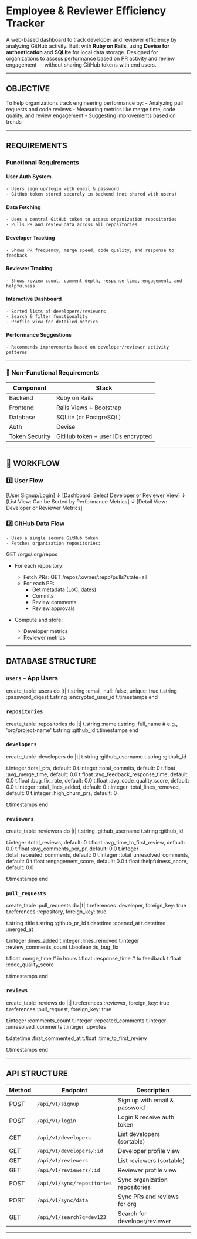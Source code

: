 # Employee & Reviewer Efficiency Tracker

A web-based dashboard to track developer and reviewer efficiency by analyzing GitHub activity. Built with **Ruby on Rails**, using **Devise for authentication** and **SQLite** for local data storage. Designed for organizations to assess performance based on PR activity and review engagement — without sharing GitHub tokens with end users.

---

## OBJECTIVE

To help organizations track engineering performance by:
    - Analyzing pull requests and code reviews
    - Measuring metrics like merge time, code quality, and review engagement
    - Suggesting improvements based on trends

---

## REQUIREMENTS

### Functional Requirements

#### User Auth System

    - Users sign up/login with email & password
    - GitHub token stored securely in backend (not shared with users)

#### Data Fetching

    - Uses a central GitHub token to access organization repositories
    - Pulls PR and review data across all repositories

#### Developer Tracking

    - Shows PR frequency, merge speed, code quality, and response to feedback

#### Reviewer Tracking

    - Shows review count, comment depth, response time, engagement, and helpfulness

#### Interactive Dashboard

    - Sorted lists of developers/reviewers
    - Search & filter functionality
    - Profile view for detailed metrics

#### Performance Suggestions

    - Recommends improvements based on developer/reviewer activity patterns

---

### 🔹 Non-Functional Requirements

| Component        | Stack                   |
|------------------|--------------------------|
| Backend          | Ruby on Rails            |
| Frontend         | Rails Views + Bootstrap  |
| Database         | SQLite (or PostgreSQL)   |
| Auth             | Devise                   |
| Token Security   | GitHub token + user IDs encrypted |

---

## 🔁 WORKFLOW

### 1️⃣ User Flow

[User Signup/Login]
     ↓
[Dashboard: Select Developer or Reviewer View]
     ↓
[List View: Can be Sorted by Performance Metrics]
     ↓
[Detail View: Developer or Reviewer Metrics]

### 2️⃣ GitHub Data Flow

    - Uses a single secure GitHub token
    - Fetches organization repositories:
  GET /orgs/:org/repos

- For each repository:
  - Fetch PRs:
    GET /repos/:owner/:repo/pulls?state=all
  - For each PR:
    - Get metadata (LoC, dates)
    - Commits
    - Review comments
    - Review approvals

- Compute and store:
  - Developer metrics
  - Reviewer metrics

---

## DATABASE STRUCTURE

### `users` – App Users

create_table :users do |t|
  t.string :email, null: false, unique: true
  t.string :password_digest
  t.string :encrypted_user_id
  t.timestamps
end

### `repositories`

create_table :repositories do |t|
  t.string :name
  t.string :full_name   # e.g., 'org/project-name'
  t.string :github_id
  t.timestamps
end

### `developers`

create_table :developers do |t|
  t.string :github_username
  t.string :github_id

  t.integer :total_prs, default: 0
  t.integer :total_commits, default: 0
  t.float   :avg_merge_time, default: 0.0
  t.float   :avg_feedback_response_time, default: 0.0
  t.float   :bug_fix_rate, default: 0.0
  t.float   :avg_code_quality_score, default: 0.0
  t.integer :total_lines_added, default: 0
  t.integer :total_lines_removed, default: 0
  t.integer :high_churn_prs, default: 0

  t.timestamps
end

### `reviewers`

create_table :reviewers do |t|
  t.string :github_username
  t.string :github_id

  t.integer :total_reviews, default: 0
  t.float   :avg_time_to_first_review, default: 0.0
  t.float   :avg_comments_per_pr, default: 0.0
  t.integer :total_repeated_comments, default: 0
  t.integer :total_unresolved_comments, default: 0
  t.float   :engagement_score, default: 0.0
  t.float   :helpfulness_score, default: 0.0

  t.timestamps
end

### `pull_requests`

create_table :pull_requests do |t|
  t.references :developer, foreign_key: true
  t.references :repository, foreign_key: true

  t.string :title
  t.string :github_pr_id
  t.datetime :opened_at
  t.datetime :merged_at

  t.integer :lines_added
  t.integer :lines_removed
  t.integer :review_comments_count
  t.boolean :is_bug_fix

  t.float :merge_time         # in hours
  t.float :response_time      # to feedback
  t.float :code_quality_score

  t.timestamps
end

### `reviews`

create_table :reviews do |t|
  t.references :reviewer, foreign_key: true
  t.references :pull_request, foreign_key: true

  t.integer :comments_count
  t.integer :repeated_comments
  t.integer :unresolved_comments
  t.integer :upvotes

  t.datetime :first_commented_at
  t.float :time_to_first_review

  t.timestamps
end

---

## API STRUCTURE

| Method | Endpoint                       | Description                       |
|--------|--------------------------------|-----------------------------------|
| POST   | `/api/v1/signup`               | Sign up with email & password     |
| POST   | `/api/v1/login`                | Login & receive auth token        |
| GET    | `/api/v1/developers`           | List developers (sortable)        |
| GET    | `/api/v1/developers/:id`       | Developer profile view            |
| GET    | `/api/v1/reviewers`            | List reviewers (sortable)         |
| GET    | `/api/v1/reviewers/:id`        | Reviewer profile view             |
| POST   | `/api/v1/sync/repositories`    | Sync organization repositories    |
| POST   | `/api/v1/sync/data`            | Sync PRs and reviews for org      |
| GET    | `/api/v1/search?q=dev123`      | Search for developer/reviewer     |

---
